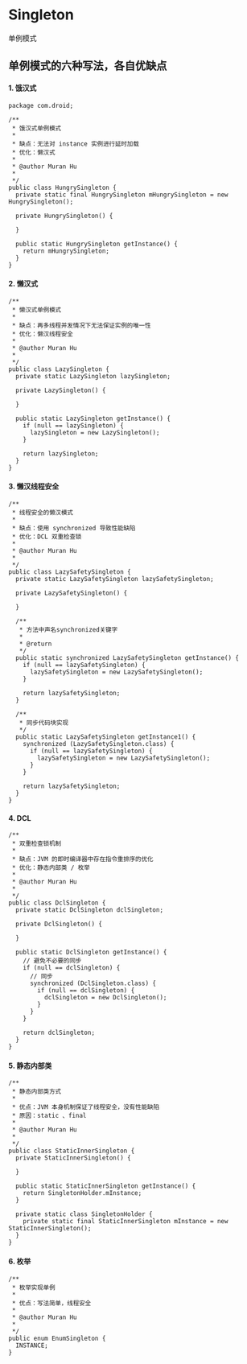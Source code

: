 # Singleton
单例模式

## 单例模式的六种写法，各自优缺点
#### 1. 饿汉式
    package com.droid;

    /**
     * 饿汉式单例模式
     * 
     * 缺点：无法对 instance 实例进行延时加载
     * 优化：懒汉式
     * 
     * @author Muran Hu
     *
     */
    public class HungrySingleton {
      private static final HungrySingleton mHungrySingleton = new HungrySingleton();

      private HungrySingleton() {

      }

      public static HungrySingleton getInstance() {
        return mHungrySingleton;
      }
    }
#### 2. 懒汉式
    /**
     * 懒汉式单例模式
     * 
     * 缺点：再多线程并发情况下无法保证实例的唯一性
     * 优化：懒汉线程安全
     * 
     * @author Muran Hu
     *
     */
    public class LazySingleton {
      private static LazySingleton lazySingleton;

      private LazySingleton() {

      }

      public static LazySingleton getInstance() {
        if (null == lazySingleton) {
          lazySingleton = new LazySingleton();
        }

        return lazySingleton;
      }
    }
#### 3. 懒汉线程安全
    /**
     * 线程安全的懒汉模式
     * 
     * 缺点：使用 synchronized 导致性能缺陷
     * 优化：DCL 双重检查锁
     * 
     * @author Muran Hu
     *
     */
    public class LazySafetySingleton {
      private static LazySafetySingleton lazySafetySingleton;

      private LazySafetySingleton() {

      }

      /**
       * 方法中声名synchronized关键字
       * 
       * @return
       */
      public static synchronized LazySafetySingleton getInstance() {
        if (null == lazySafetySingleton) {
          lazySafetySingleton = new LazySafetySingleton();
        }

        return lazySafetySingleton;
      }

      /**
       * 同步代码块实现
       */
      public static LazySafetySingleton getInstance1() {
        synchronized (LazySafetySingleton.class) {
          if (null == lazySafetySingleton) {
            lazySafetySingleton = new LazySafetySingleton();
          }
        }

        return lazySafetySingleton;
      }
    }
#### 4. DCL
    /**
     * 双重检查锁机制
     * 
     * 缺点：JVM 的即时编译器中存在指令重排序的优化
     * 优化：静态内部类 / 枚举
     * 
     * @author Muran Hu
     *
     */
    public class DclSingleton {
      private static DclSingleton dclSingleton;

      private DclSingleton() {

      }

      public static DclSingleton getInstance() {
        // 避免不必要的同步
        if (null == dclSingleton) {
          // 同步
          synchronized (DclSingleton.class) {
            if (null == dclSingleton) {
              dclSingleton = new DclSingleton();
            }
          }
        }

        return dclSingleton;
      }
    }
#### 5. 静态内部类
    /**
     * 静态内部类方式
     * 
     * 优点：JVM 本身机制保证了线程安全，没有性能缺陷
     * 原因：static 、final
     * 
     * @author Muran Hu
     *
     */
    public class StaticInnerSingleton {
      private StaticInnerSingleton() {

      }

      public static StaticInnerSingleton getInstance() {
        return SingletonHolder.mInstance;
      }

      private static class SingletonHolder {
        private static final StaticInnerSingleton mInstance = new StaticInnerSingleton();
      }
    }
#### 6. 枚举
    /**
     * 枚举实现单例
     * 
     * 优点：写法简单，线程安全
     * 
     * @author Muran Hu
     *
     */
    public enum EnumSingleton {
      INSTANCE;
    }
